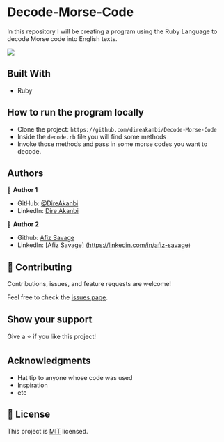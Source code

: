 # Decode-Morse-Code

In this repository I will be creating a program using the Ruby Language to decode Morse code into English texts.

![](https://img.shields.io/badge/Decode-Morse-Code-blueviolet)

## Built With

- Ruby

## How to run the program locally

- Clone the project: `https://github.com/direakanbi/Decode-Morse-Code`
- Inside the `decode.rb` file you will find some methods
- Invoke those methods and pass in some morse codes you want to decode.

## Authors

👤 **Author 1**

- GitHub: [@DireAkanbi](https://github.com/DireAkanbi)
- LinkedIn: [Dire Akanbi](https://linkedin.com/in/dire-akanbi)

👤 **Author 2**

- Github: [Afiz Savage](https://github.com/afizsavage)
- LinkedIn: [Afiz Savage] (https://linkedin.com/in/afiz-savage)

## 🤝 Contributing

Contributions, issues, and feature requests are welcome!

Feel free to check the [issues page](../../issues/).

## Show your support

Give a ⭐️ if you like this project!

## Acknowledgments

- Hat tip to anyone whose code was used
- Inspiration
- etc

## 📝 License

This project is [MIT](./MIT.md) licensed.
